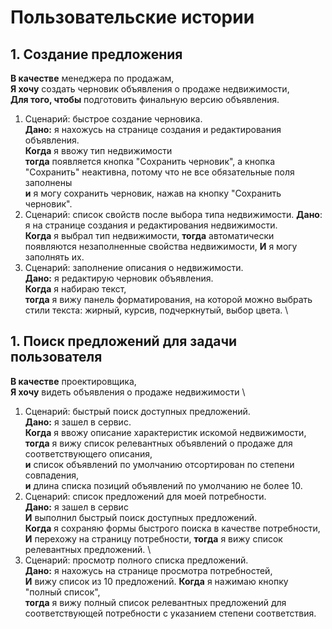 # Пользовательские истории

## 1. Создание предложения

**В качестве** менеджера по продажам, \
**Я хочу** создать черновик объявления о продаже недвижимости, \
**Для того, чтобы** подготовить финальную версию объявления.

1. Сценарий: быстрое создание черновика. \
   **Дано:** я нахожусь на странице создания и редактирования объявления. \
   **Когда** я ввожу тип недвижимости\
   **тогда** появляется кнопка "Сохранить черновик", а кнопка "Сохранить" неактивна, потому что не все обязательные поля
   заполнены \
   **и** я могу сохранить черновик, нажав на кнопку "Сохранить черновик".
2. Сценарий: список свойств после выбора типа недвижимости.
      **Дано**: я на странице создания и редактирования недвижимости. \
      **Когда** я выбрал тип недвижимости,
      **тогда** автоматически появляются незаполненные свойства недвижимости,
      **И** я могу заполнять их.
3. Сценарий: заполнение описания о недвижимости. \
   **Дано:** я редактирую черновик объявления. \
   **Когда** я набираю текст, \
   **тогда** я вижу панель форматирования, на которой можно выбрать стили текста: жирный, курсив, подчеркнутый, выбор
   цвета. \

## 1. Поиск предложений для задачи пользователя

**В качестве** проектировщика, \
**Я хочу** видеть объявления о продаже недвижимости \

1. Сценарий: быстрый поиск доступных предложений. \
   **Дано:** я зашел в сервис. \
   **Когда** я ввожу описание характеристик искомой недвижимости, \
   **тогда** я вижу список релевантных объявлений о продаже для соответствующего описания, \
   **и** список объявлений по умолчанию отсортирован по степени совпадения, \
   **и** длина списка позиций объявлений по умолчанию не более 10.
2. Сценарий: список предложений для моей потребности. \
   **Дано:** я зашел в сервис \
   **И** выполнил быстрый поиск доступных предложений. \
   **Когда** я сохраняю формы быстрого поиска в качестве потребности, \
   **И** перехожу на страницу потребности,
   **тогда** я вижу список релевантных предложений. \
3. Сценарий: просмотр полного списка предложений. \
   **Дано:** я нахожусь на странице просмотра потребностей, \
   **И** вижу список из 10 предложений.
   **Когда** я нажимаю кнопку "полный список", \
   **тогда** я вижу полный список релевантных предложений для соответствующей потребности с указанием степени
   соответствия.
